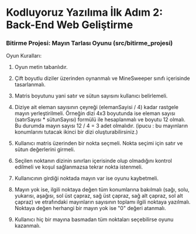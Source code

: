 # Kodluyoruz Yazılıma İlk Adım 2: Back-End Web Geliştirme 

### Bitirme Projesi: Mayın Tarlası Oyunu (src/bitirme_projesi)

Oyun Kuralları:

1. Oyun metin tabanlıdır.

2. Çift boyutlu diziler üzerinden oynanmalı ve MineSweeper sınıfı içerisinde tasarlanmalı.
3. Matris boyutunu yani satır ve sütun sayısını kullanıcı belirlemeli.
 
4. Diziye ait eleman sayısının çeyreği (elemanSayisi / 4) kadar rastgele mayın yerleştirilmeli. Örneğin dizi 4x3 boyutunda ise eleman sayısı (satırSayısı * sütunSayısı) formülü ile hesaplanmalı ve boyutu 12 olmalı. Bu durumda mayın sayısı 12 / 4 = 3 adet olmalıdır. (ipucu : bu mayınların konumlarını tutacak ikinci bir dizi oluşturabilirsiniz.) 
5. Kullanıcı matris üzerinden bir nokta seçmeli. Nokta seçimi için satır ve sütun değerlerini girmeli.
 
6. Seçilen noktanın dizinin sınırları içerisinde olup olmadığını kontrol edilmeli ve koşul sağlanmazsa tekrar nokta istenmeli.
  
7. Kullanıcının girdiği noktada mayın var ise oyunu kaybetmeli.
 
8. Mayın yok ise, ilgili noktaya değen tüm konumlarına bakılmalı (sağı, solu, yukarısı, aşağısı, sol üst çapraz, sağ üst çapraz, sağ alt çapraz, sol alt çapraz) ve etrafındaki mayınların sayısının toplamı ilgili noktaya yazılmalı. Noktaya değen herhangi bir mayın yok ise "0" değeri atanmalı.
9. Kullanıcı hiç bir mayına basmadan tüm noktaları seçebilirse oyunu kazanmalı.